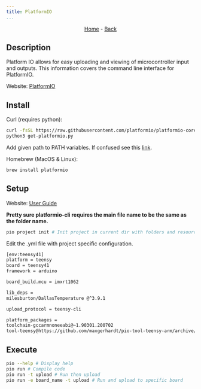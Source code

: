 ```yaml
---
title: PlatformIO
...
```


<p style="text-align: center;"><a href="https://harveybates.xyz/">Home</a> - <a 
href="https://harveybates.xyz/knowledge/index">Back</a></p>

## Description
Platform IO allows for easy uploading and viewing of microcontroller input and outputs. This information covers the command line interface for PlatformIO.

Website: [PlatformIO](https://platformio.org/)

## Install 

Curl (requires python):

```bash
curl -fsSL https://raw.githubusercontent.com/platformio/platformio-core-installer/master/get-platformio.py -o get-platformio.py
python3 get-platformio.py
```

Add given path to PATH variables. If confused see this [link](https://docs.platformio.org/en/latest/core/installation.html).

Homebrew (MacOS & Linux):
```bash
brew install platformio
```


## Setup 

Website: [User Guide](https://docs.platformio.org/en/latest/core/userguide/index.html)

**Pretty sure platformio-cli requires the main file name to be the same as the folder name.**

```bash 
pio project init # Init project in current dir with folders and resources
```

Edit the .yml file with project specific configuration.

```bash
[env:teensy41]
platform = teensy
board = teensy41
framework = arduino

board_build.mcu = imxrt1062

lib_deps =
milesburton/DallasTemperature @^3.9.1

upload_protocol = teensy-cli

platform_packages = 
toolchain-gccarmnoneeabi@~1.90301.200702
tool-teensy@https://github.com/maxgerhardt/pio-tool-teensy-arm/archive/master.zip

```

## Execute

```bash
pio --help # Display help
pio run # Compile code
pio run -t upload # Run then upload
pio run -e board_name -t upload # Run and upload to specific board
```
